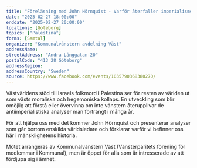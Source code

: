 ```yaml
---
title: "Föreläsning med John Hörnquist - Varför återfaller imperialismen i folkmord?"
date: "2025-02-27 18:00:00"
enddate: "2025-02-27 20:00:00"
locations: [Göteborg]
topics: ["Palestina"]
forms: [Samtal]
organizer: "Kommunalvänstern avdelning Väst"
addressName: 
streetAddress: "Andra Långgatan 20"
postalCode: "413 28 Göteborg"
addressRegion:
addressCountry: "Sweden"
source: https://www.facebook.com/events/1035790368380270/
---
```

Västvärldens stöd till Israels folkmord i Palestina ser för resten av världen ut som västs moraliska och hegemoniska kollaps. En utveckling som blir omöjlig att förstå eller övervinna om inte vänstern återupplivar de antiimperialistiska analyser man förträngt i många år.

För att hjälpa oss med det kommer John Hörnquist och presenterar analyser som går bortom enskilda världsledare och förklarar varför vi befinner oss här i mänsklighetens historia. 

Mötet arrangeras av Kommunalvänstern Väst (Vänsterparitets förening för medlemmar i Kommunal), men är öppet för alla som är intresserade av att fördjupa sig i ämnet. 
